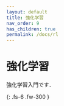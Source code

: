 ```yaml
---
layout: default
title: 強化学習
nav_order: 9
has_children: true
permalink: /docs/rl
---
```


# 強化学習

強化学習入門です．

{: .fs-6 .fw-300 }


